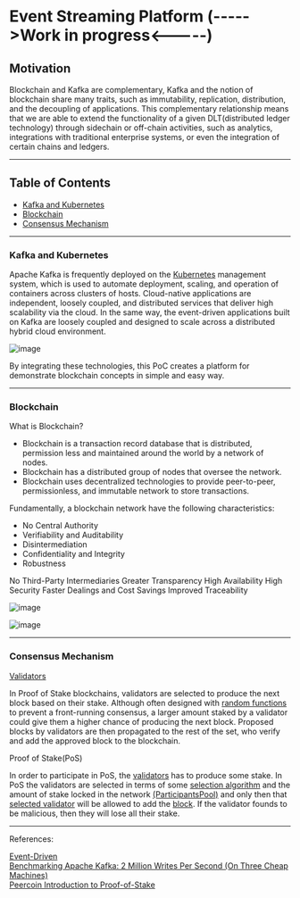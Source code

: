 # Event Streaming Platform (----->Work in progress<-----)

## Motivation

Blockchain and Kafka are complementary, Kafka and the notion of blockchain share many traits, such as immutability, replication, distribution, and the decoupling of applications. This complementary relationship means that we are able to extend the functionality of a given DLT(distributed ledger technology) through sidechain or off-chain activities, such as analytics, integrations with traditional enterprise systems, or even the integration of certain chains and ledgers. 
 
<hr>

## Table of Contents<br>
<ul>
<li><a href="https://github.com/gcp-development/event-streaming-platform/blob/main/README.md#proof-of-conceptkafka" target="_self">Kafka and Kubernetes</a></li>
<li><a href="https://github.com/gcp-development/event-streaming-platform/blob/main/README.md#blockchain" target="_self">Blockchain</a></li> 
<li><a href="https://github.com/gcp-development/event-streaming-platform#consensus-mechanism" target="_self">Consensus Mechanism</a></li>
</ul>
<hr>

### Kafka and Kubernetes

Apache Kafka is frequently deployed on the [Kubernetes](https://kubernetes.io/) management system, which is used to automate deployment, scaling, and operation of containers across clusters of hosts. Cloud-native applications are independent, loosely coupled, and distributed services that deliver high scalability via the cloud. In the same way, the event-driven applications built on Kafka are loosely coupled and designed to scale across a distributed hybrid cloud environment.

![image](https://user-images.githubusercontent.com/76512851/205594178-5de3849d-9e34-4920-ba2b-4e2326469168.png)

By integrating these technologies, this PoC creates a platform for demonstrate blockchain concepts in simple and easy way.

<hr>

### Blockchain

What is Blockchain?
<ul>
 <li>Blockchain is a transaction record database that is distributed, permission less and maintained around the world by a
network of nodes.</li>
 <li>Blockchain has a distributed group of nodes that oversee the network.</li>
 <li>Blockchain uses decentralized technologies to provide peer-to-peer, permissionless, and immutable network to store
transactions.</li>
</ul>
 
Fundamentally, a blockchain network have the following characteristics:
<ul>
 <li>No Central Authority</li>
 <li>Verifiability and Auditability</li>
 <li>Disintermediation</li>
 <li>Confidentiality and Integrity</li>
 <li>Robustness</li>
</ul>

No Third-Party Intermediaries
Greater Transparency
High Availability
High Security
Faster Dealings and Cost Savings
Improved Traceability

![image](https://user-images.githubusercontent.com/76512851/206840630-235d178e-b796-456f-8ec7-d85799cff948.png)

![image](https://user-images.githubusercontent.com/76512851/206766875-be6a8c1b-f274-4aa9-8389-78747e4fe1f9.png)

<hr>

### Consensus Mechanism

[Validators](https://github.com/gcp-development/event-streaming-platform/blob/main/basic-blockchain/src/main/java/org/blockchain/Validator.java)

In Proof of Stake blockchains, validators are selected to produce the next block based on their stake. Although often designed with [random functions](https://github.com/gcp-development/event-streaming-platform/blob/main/basic-blockchain/src/main/java/org/blockchain/ParticipantsPool.java#L53) to prevent a front-running consensus, a larger amount staked by a validator could give them a higher chance of producing the next block. Proposed blocks by validators are then propagated to the rest of the set, who verify and add the approved block to the blockchain. 

Proof of Stake(PoS)

In order to participate in PoS, the [validators](https://github.com/gcp-development/event-streaming-platform/blob/main/basic-blockchain/src/main/java/org/blockchain/Validator.java) has to produce some stake. In PoS the validators are selected in terms of some [selection algorithm](https://github.com/gcp-development/event-streaming-platform/blob/main/basic-blockchain/src/main/java/org/blockchain/ParticipantsPool.java#L53) and the amount of stake locked in the network [(ParticipantsPool)](https://github.com/gcp-development/event-streaming-platform/blob/main/basic-blockchain/src/main/java/org/blockchain/ParticipantsPool.java) and only then that [selected validator](https://github.com/gcp-development/event-streaming-platform/blob/main/basic-blockchain/src/main/java/org/blockchain/ParticipantsPool.java#L53) will be allowed to add the [block](https://github.com/gcp-development/event-streaming-platform/blob/main/basic-blockchain/src/main/java/org/blockchain/Block.java). If the validator founds to be malicious, then they will lose all their stake.



<hr>
References:<br>

[Event-Driven](https://martinfowler.com/articles/201701-event-driven.html)<br>
[Benchmarking Apache Kafka: 2 Million Writes Per Second (On Three Cheap Machines)](https://engineering.linkedin.com/kafka/benchmarking-apache-kafka-2-million-writes-second-three-cheap-machines)<br>
[Peercoin Introduction to Proof-of-Stake](https://www.peercoin.net/docs/proof-of-stake)<br>
